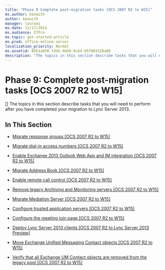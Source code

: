 ```yaml
---
title: "Phase 9 Complete post-migration tasks [OCS 2007 R2 to W15]"
ms.author: kenwith
author: kenwith
manager: laurawi
ms.date: 11/17/2014
ms.audience: ITPro
ms.topic: get-started-article
ms.prod: office-online-server
localization_priority: Normal
ms.assetid: 05b1a858-fd45-4bb9-9cb4-05f001528a88
description: "The topics in this section describe tasks that you will need to perform after you have completed your migration to Lync Server 2013."
---
```


# Phase 9: Complete post-migration tasks [OCS 2007 R2 to W15]
[]
The topics in this section describe tasks that you will need to perform after you have completed your migration to Lync Server 2013.
  
## In This Section

- [Migrate response groups [OCS 2007 R2 to W15]](migrate-response-groups-ocs-2007-r2-to-w15.md)
    
- [Migrate dial-in access numbers [OCS 2007 R2 to W15]](migrate-dial-in-access-numbers-ocs-2007-r2-to-w15.md)
    
- [Enable Exchange 2013 Outlook Web App and IM integration [OCS 2007 R2 to W15]](enable-exchange-2013-outlook-web-app-and-im-integration-ocs-2007-r2-to-w15.md)
    
- [Migrate Address Book [OCS 2007 R2 to W15]](migrate-address-book-ocs-2007-r2-to-w15.md)
    
- [Enable remote call control [OCS 2007 R2 to W15]](enable-remote-call-control-ocs-2007-r2-to-w15.md)
    
- [Remove legacy Archiving and Monitoring servers [OCS 2007 R2 to W15]](remove-legacy-archiving-and-monitoring-servers-ocs-2007-r2-to-w15.md)
    
- [Migrate Mediation Server [OCS 2007 R2 to W15]](migrate-mediation-server-ocs-2007-r2-to-w15.md)
    
- [Configure trusted application servers [OCS 2007 R2 to W15]](configure-trusted-application-servers-ocs-2007-r2-to-w15.md)
    
- [Configure the meeting join page [OCS 2007 R2 to W15]](configure-the-meeting-join-page-ocs-2007-r2-to-w15.md)
    
- [Deploy Lync Server 2013 clients [OCS 2007 R2 to Lync Server 2013 Preview]](deploy-lync-server-2013-clients-ocs-2007-r2-to-lync-server-2013-preview.md)
    
- [Move Exchange Unified Messaging Contact objects [OCS 2007 R2 to W15]](move-exchange-unified-messaging-contact-objects-ocs-2007-r2-to-w15.md)
    
- [Verify that all Exchange UM Contact objects are removed from the legacy pool [OCS 2007 R2 to W15]](verify-that-all-exchange-um-contact-objects-are-removed-from-the-legacy-pool-ocs.md)
    

